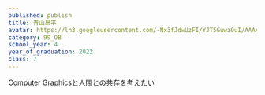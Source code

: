 ```yaml
---
published: publish
title: 青山昂平
avatar: https://lh3.googleusercontent.com/-Nx3fJdwUzFI/YJT5Guwz0uI/AAAAAAAAU1k/LrJeceBpl9MaIxtBLrWxj7rDvfsRxib1QCE0YBhgLKroEAL1OcqyGuyUpnq_VXuhecad9AKLgvOMWn5vm9IjtsTJ1LJOtJE0c04l8u9OAa1ksvzQMN5XW7P9uqDQjJARL5K1PAaeUi33PebFfb6KZxInr_19TXD7KQ7sfyELQBR5Q_3eWDkImaH7rurdIvuAmfyqWR9sKidEPvc5lGBcvFR0EW6QK0Gq-DzNLPV-n4e9AVXDYNfbftQqmp5rUqq-8BVyX7lhLoV0dzkkfFmhkoy2K4GN37EUdsXF_uiPvBefsrrdFZ5_QpNbNocNjcdrTPW4qXu52dg1P5p-f46-MJINkEyPQE8Jqjkc0SCoC0Rm_EKHT0tSGD8_aiIq4gS600vCGZGDUIf8Cg41JMRPy2FP_n7lpebFyWvcHkAC2zgp9ERE0P73BSj3kXKmb4GnhHwhG_S8DWx3OTnoEY2VHFVp8nDft_9sOFham3uAW726XwRi65kP0a_HwcUxeETWy0wfifdUBIjRDG4uoF1SF_VZdhLbRj-glAzWjzoaKGgjCB6FwmLukS2yVb0AGfGRd7ozR8ozuwVrLhSyJ_Vuim3MyoW-R6_LaD6E23haiPlfDkk7esv3d7onBFF8qlBW3sxICOPf3k11sq9qVFW156SFaRDCMF-0gZ31YJtvRUwxFeoNMxws64eEgrDrbT1HPErrl-8OTxXppOGNVPLMuiT7pj4Z_P9n6BBxAQBIRbI1YvG4rjNoZamXZusByqB2W3ZWF7uvp_IH2zMoxQEjw-TH84Fw8eLIgFb3rMNT004QG/a3university.png
category: 99_OB
school_year: 4
year_of_graduation: 2022
class: 7
---
```

Computer Graphicsと人間との共存を考えたい